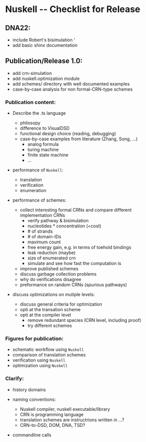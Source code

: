 # Nuskell -- Checklist for Release

## DNA22:
  - include Robert's bisimulation '
  - add basic shinx documentation 

## Publication/Release 1.0:
  - add crn-simulation
  - add nuskell.optimization module
  - add schemes/ directory with well documented examples
  - case-by-case analysis for non formal-CRN-type schemes

### Publication content:
  - Describe the .ts language
    * philosopy 
    * difference to VisualDSD
    * functional design choice (reading, debugging)
    * case-by-case examples from literature (Zhang, Song, ...)
       - analog formula
       - turing machine 
       - finite state machine
       - ...

  - performance of `Nuskell`:
    - translation
    - verification
    - enumeration

  - performance of schemes:
    - collect interesting formal CRNs and compare different implementation CRNs
      * verify pathway & bisimulation 
      * nucleotides * concentration (=cost)
      * \# of strands
      * \# of domain-IDs 
      * maximum count
      * free energy gain, e.g. in terms of toehold bindings
      * leak reduction (maybe)
      * size of enumerated crn
      * simulate and see how fast the computation is
    - improve published schemes
    - discuss garbage collection problems
    - why do verifications disagree
    - preformance on random CRNs (spurious pathways)

  - discuss optimizations on mutiple levels:
    - discuss general criteria for optimization
    - opti at the transation scheme
    - opti at the compiler level
      - remove redundant species (CRN level, including proof)
      - try different schemes

### Figures for publication:
  - schematic workflow using `Nuskell`
  - comparison of translation schemes
  - verification using `Nuskell`
  - optimization using `Nuskell`

### Clarify:
  - history domains
  - naming conventions: 
    * Nuskell compiler, nuskell executable/library
    * CRN is programming language
    * translation schemes are instructrions written in ...?
    * CRN-to-DSD, DOM, DNA, TSD?

  - commandline calls

